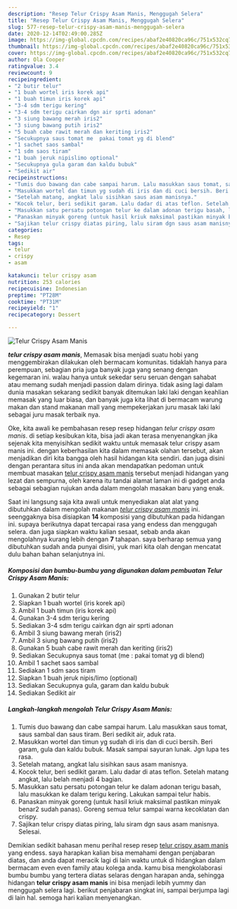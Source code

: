 ```yaml
---
description: "Resep Telur Crispy Asam Manis, Menggugah Selera"
title: "Resep Telur Crispy Asam Manis, Menggugah Selera"
slug: 577-resep-telur-crispy-asam-manis-menggugah-selera
date: 2020-12-14T02:49:00.285Z
image: https://img-global.cpcdn.com/recipes/abaf2e40820ca96c/751x532cq70/telur-crispy-asam-manis-foto-resep-utama.jpg
thumbnail: https://img-global.cpcdn.com/recipes/abaf2e40820ca96c/751x532cq70/telur-crispy-asam-manis-foto-resep-utama.jpg
cover: https://img-global.cpcdn.com/recipes/abaf2e40820ca96c/751x532cq70/telur-crispy-asam-manis-foto-resep-utama.jpg
author: Ola Cooper
ratingvalue: 3.4
reviewcount: 9
recipeingredient:
- "2 butir telur"
- "1 buah wortel iris korek api"
- "1 buah timun iris korek api"
- "3-4 sdm terigu kering"
- "3-4 sdm terigu cairkan dgn air sprti adonan"
- "3 siung bawang merah iris2"
- "3 siung bawang putih iris2"
- "5 buah cabe rawit merah dan keriting iris2"
- "Secukupnya saus tomat me  pakai tomat yg di blend"
- "1 sachet saos sambal"
- "1 sdm saos tiram"
- "1 buah jeruk nipislimo optional"
- "Secukupnya gula garam dan kaldu bubuk"
- "Sedikit air"
recipeinstructions:
- "Tumis duo bawang dan cabe sampai harum. Lalu masukkan saus tomat, saus sambal dan saus tiram. Beri sedikit air, aduk rata."
- "Masukkan wortel dan timun yg sudah di iris dan di cuci bersih. Beri garam, gula dan kaldu bubuk. Masak sampai sayuran lunak. Jgn lupa tes rasa."
- "Setelah matang, angkat lalu sisihkan saus asam manisnya."
- "Kocok telur, beri sedikit garam. Lalu dadar di atas teflon. Setelah matang angkat, lalu belah menjadi 4 bagian."
- "Masukkan satu persatu potongan telur ke dalam adonan terigu basah, lalu masukkan ke dalam terigu kering. Lakukan sampai telur habis."
- "Panaskan minyak goreng (untuk hasil kriuk maksimal pastikan minyak benar2 sudah panas). Goreng semua telur sampai warna kecoklatan dan crispy."
- "Sajikan telur crispy diatas piring, lalu siram dgn saus asam manisnya. Selesai."
categories:
- Resep
tags:
- telur
- crispy
- asam

katakunci: telur crispy asam 
nutrition: 253 calories
recipecuisine: Indonesian
preptime: "PT28M"
cooktime: "PT31M"
recipeyield: "1"
recipecategory: Dessert

---
```



![Telur Crispy Asam Manis](https://img-global.cpcdn.com/recipes/abaf2e40820ca96c/751x532cq70/telur-crispy-asam-manis-foto-resep-utama.jpg)

<b><i>telur crispy asam manis</i></b>, Memasak bisa menjadi suatu hobi yang menggembirakan dilakukan oleh bermacam komunitas. tidaklah hanya para perempuan, sebagian pria juga banyak juga yang senang dengan kegemaran ini. walau hanya untuk sekedar seru seruan dengan sahabat atau memang sudah menjadi passion dalam dirinya. tidak asing lagi dalam dunia masakan sekarang sedikit banyak ditemukan laki laki dengan keahlian memasak yang luar biasa, dan banyak juga kita lihat di bermacam warung makan dan stand makanan mall yang mempekerjakan juru masak laki laki sebagai juru masak terbaik nya.



Oke, kita awali ke pembahasan resep resep hidangan <i>telur crispy asam manis</i>. di setiap kesibukan kita, bisa jadi akan terasa menyenangkan jika sejenak kita menyisihkan sedikit waktu untuk memasak telur crispy asam manis ini. dengan keberhasilan kita dalam memasak olahan tersebut, akan menjadikan diri kita bangga oleh hasil hidangan kita sendiri. dan juga disini dengan perantara situs ini anda akan mendapatkan pedoman untuk membuat masakan <u>telur crispy asam manis</u> tersebut menjadi hidangan yang lezat dan sempurna, oleh karena itu tandai alamat laman ini di gadget anda sebagai sebagian rujukan anda dalam mengolah masakan baru yang enak.


Saat ini langsung saja kita awali untuk menyediakan alat alat yang dibutuhkan dalam mengolah makanan <u><i>telur crispy asam manis</i></u> ini. seenggaknya bisa disiapkan <b>14</b> komposisi yang dibutuhkan pada hidangan ini. supaya berikutnya dapat tercapai rasa yang endess dan menggugah selera. dan juga siapkan waktu kalian sesaat, sebab anda akan mengolahnya kurang lebih dengan <b>7</b> tahapan. saya berharap semua yang dibutuhkan sudah anda punyai disini, yuk mari kita olah dengan mencatat dulu bahan bahan selanjutnya ini.

<!--inarticleads1-->

##### Komposisi dan bumbu-bumbu yang digunakan dalam pembuatan Telur Crispy Asam Manis:

1. Gunakan 2 butir telur
1. Siapkan 1 buah wortel (iris korek api)
1. Ambil 1 buah timun (iris korek api)
1. Gunakan 3-4 sdm terigu kering
1. Sediakan 3-4 sdm terigu cairkan dgn air sprti adonan
1. Ambil 3 siung bawang merah (iris2)
1. Ambil 3 siung bawang putih (iris2)
1. Gunakan 5 buah cabe rawit merah dan keriting (iris2)
1. Sediakan Secukupnya saus tomat (me : pakai tomat yg di blend)
1. Ambil 1 sachet saos sambal
1. Sediakan 1 sdm saos tiram
1. Siapkan 1 buah jeruk nipis/limo (optional)
1. Sediakan Secukupnya gula, garam dan kaldu bubuk
1. Sediakan Sedikit air




<!--inarticleads2-->

##### Langkah-langkah mengolah Telur Crispy Asam Manis:

1. Tumis duo bawang dan cabe sampai harum. Lalu masukkan saus tomat, saus sambal dan saus tiram. Beri sedikit air, aduk rata.
1. Masukkan wortel dan timun yg sudah di iris dan di cuci bersih. Beri garam, gula dan kaldu bubuk. Masak sampai sayuran lunak. Jgn lupa tes rasa.
1. Setelah matang, angkat lalu sisihkan saus asam manisnya.
1. Kocok telur, beri sedikit garam. Lalu dadar di atas teflon. Setelah matang angkat, lalu belah menjadi 4 bagian.
1. Masukkan satu persatu potongan telur ke dalam adonan terigu basah, lalu masukkan ke dalam terigu kering. Lakukan sampai telur habis.
1. Panaskan minyak goreng (untuk hasil kriuk maksimal pastikan minyak benar2 sudah panas). Goreng semua telur sampai warna kecoklatan dan crispy.
1. Sajikan telur crispy diatas piring, lalu siram dgn saus asam manisnya. Selesai.




Demikian sedikit bahasan menu perihal resep resep <u>telur crispy asam manis</u> yang endess. saya harapkan kalian bisa memahami dengan penjabaran diatas, dan anda dapat meracik lagi di lain waktu untuk di hidangkan dalam bermacam even even family atau kolega anda. kamu bisa mengkolaborasi bumbu bumbu yang tertera diatas selaras dengan harapan anda, sehingga hidangan <b>telur crispy asam manis</b> ini bisa menjadi lebih yummy dan menggugah selera lagi. berikut penjabaran singkat ini, sampai berjumpa lagi di lain hal. semoga hari kalian menyenangkan.

